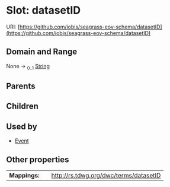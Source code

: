 
# Slot: datasetID



URI: [https://github.com/iobis/seagrass-eov-schema/datasetID](https://github.com/iobis/seagrass-eov-schema/datasetID)


## Domain and Range

None &#8594;  <sub>0..1</sub> [String](types/String.md)

## Parents


## Children


## Used by

 * [Event](Event.md)

## Other properties

|  |  |  |
| --- | --- | --- |
| **Mappings:** | | http://rs.tdwg.org/dwc/terms/datasetID |